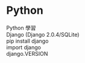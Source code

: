 # Python
Python 學習<br>
Django (Django 2.0.4/SQLite)<br>
pip install django<br>
import django<br>
django.VERSION<br>
